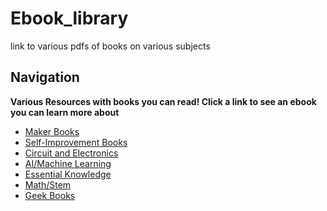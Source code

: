 # Ebook_library
link to various pdfs of books on various subjects

## Navigation

**Various Resources with books you can read! Click a link to see an ebook you can learn more about**

* [Maker Books](https://drive.google.com/drive/folders/1ZMNzFJOa6prKyF_WIRFc-JUh6lO3nc22?usp=share_link)
* [Self-Improvement Books](https://drive.google.com/drive/folders/1TbFFHs2WiNuythYUCJBj6yCrTx7zHvAv?usp=share_link)
* [Circuit and Electronics](https://drive.google.com/drive/folders/1QMzpNkpHlq3w1ic2UzzdvnQxypjC7Ue0?usp=share_link)
* [AI/Machine Learning](https://drive.google.com/drive/folders/1QMzpNkpHlq3w1ic2UzzdvnQxypjC7Ue0?usp=sharing)
* [Essential Knowledge](https://drive.google.com/drive/folders/1fihoxSacMs_h4qn8BZDpeZIMz8jGpDu6?usp=share_link)
* [Math/Stem](https://drive.google.com/drive/folders/1pd_wCbm-nulWzKrpnIqW9Eh-vHO8mTVc?usp=share_link)
* [Geek Books](https://drive.google.com/drive/folders/1Iit7zL6p5xk9C-wMXgaWFovC5wNva9ka?usp=share_link)



